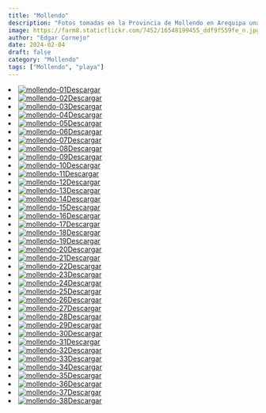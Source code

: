 ```yaml
---
title: "Mollendo"
description: "Fotos tomadas en la Provincia de Mollendo en Arequipa una de las playas visitas en temporada de verano."
image: https://farm8.staticflickr.com/7452/16548199455_ddf9f559fe_n.jpg
author: "Edgar Cornejo"
date: 2024-02-04
draft: false
category: "Mollendo"
tags: ["Mollendo", "playa"]
---
```


<li><a href="https://farm9.staticflickr.com/8593/16362323457_2e450d6df0_o.jpg" download title="Descargar"><img src="https://farm9.staticflickr.com/8593/16362323457_5386fff384_n.jpg" loading="lazy" alt="mollendo-01">Descargar</a></li>
<li><a href="https://farm9.staticflickr.com/8593/16362323457_2e450d6df0_o.jpg" download title="Descargar"><img src="https://farm9.staticflickr.com/8593/16362323457_5386fff384_n.jpg" loading="lazy" alt="mollendo-02">Descargar</a></li>
<li><a href="https://farm8.staticflickr.com/7404/16362313157_ae02a6cd8d_o.jpg" download title="Descargar"><img src="https://farm8.staticflickr.com/7404/16362313157_2a2c61f85d_n.jpg" loading="lazy" alt="mollendo-03">Descargar</a></li>
<li><a href="https://farm8.staticflickr.com/7322/16548232305_cc4f1447d2_o.jpg" download title="Descargar"><img src="https://farm8.staticflickr.com/7322/16548232305_f7f456a363_n.jpg" loading="lazy" alt="mollendo-04">Descargar</a></li>
<li><a href="https://farm8.staticflickr.com/7303/16546498261_e681beb70f_o.jpg" download title="Descargar"><img src="https://farm8.staticflickr.com/7303/16546498261_ca84c3c0f4_n.jpg" loading="lazy" alt="mollendo-05">Descargar</a></li>
<li><a href="https://farm8.staticflickr.com/7452/16548199455_131ff20c07_o.jpg" download title="Descargar"><img src="https://farm8.staticflickr.com/7452/16548199455_ddf9f559fe_n.jpg" loading="lazy" alt="mollendo-06">Descargar</a></li>
<li><a href="https://farm8.staticflickr.com/7452/16361877799_d9356b353b_o.jpg" download title="Descargar"><img src="https://farm8.staticflickr.com/7452/16361877799_a73e3c3a7e_n.jpg" loading="lazy" alt="mollendo-07">Descargar</a></li>
<li><a href="https://farm8.staticflickr.com/7365/16546459121_37c224a869_o.jpg" download title="Descargar"><img src="https://farm8.staticflickr.com/7365/16546459121_ce56b56cdf_n.jpg" loading="lazy" alt="mollendo-08">Descargar</a></li>
<li><a href="https://farm8.staticflickr.com/7388/16361845389_2c65733ddc_o.jpg" download title="Descargar"><img src="https://farm8.staticflickr.com/7388/16361845389_7c0816b6f8_n.jpg" loading="lazy" alt="mollendo-09">Descargar</a></li>
<li><a href="https://farm8.staticflickr.com/7410/16547021772_70837880d6_o.jpg" download title="Descargar"><img src="https://farm8.staticflickr.com/7410/16547021772_072f8b363f_n.jpg" loading="lazy" alt="mollendo-10">Descargar</a></li>
<li><a href="https://farm9.staticflickr.com/8613/16546413431_633f2fc504_o.jpg" download title="Descargar"><img src="https://farm9.staticflickr.com/8613/16546413431_563d03c374_n.jpg" loading="lazy" alt="mollendo-11">Descargar</a></li>
<li><a href="https://farm8.staticflickr.com/7304/16360412568_3fbfb30b45_o.jpg" download title="Descargar"><img src="https://farm8.staticflickr.com/7304/16360412568_d5d70d5015_n.jpg" loading="lazy" alt="mollendo-12">Descargar</a></li>
<li><a href="https://farm8.staticflickr.com/7314/15927891443_c4a41b6ca5_o.jpg" download title="Descargar"><img src="https://farm8.staticflickr.com/7314/15927891443_f2743acb8b_n.jpg" loading="lazy" alt="mollendo-13">Descargar</a></li>
<li><a href="https://farm9.staticflickr.com/8613/16361777839_f7993d563f_o.jpg" download title="Descargar"><img src="https://farm9.staticflickr.com/8613/16361777839_7a54a542b4_n.jpg" loading="lazy" alt="mollendo-14">Descargar</a></li>
<li><a href="https://farm9.staticflickr.com/8640/15927864593_6263b11e3f_o.jpg" download title="Descargar"><img src="https://farm9.staticflickr.com/8640/15927864593_2f27b9545f.jpg" loading="lazy" alt="mollendo-15">Descargar</a></li>
<li><a href="https://farm9.staticflickr.com/8662/16546939362_8080cf973f_o.jpg" download title="Descargar"><img src="https://farm9.staticflickr.com/8662/16546939362_c3d06c23f1_n.jpg" loading="lazy" alt="mollendo-16">Descargar</a></li>
<li><a href="https://farm8.staticflickr.com/7370/15927839353_3456a524fb_0.jpg" download title="Descargar"><img src="https://farm8.staticflickr.com/7370/15927839353_3456a524fb_n.jpg" loading="lazy" alt="mollendo-17">Descargar</a></li>
<li><a href="https://farm8.staticflickr.com/7366/16546907932_3bdc2a54da_o.jpg" download title="Descargar"><img src="https://farm8.staticflickr.com/7366/16546907932_2ce9a17227_n.jpg" loading="lazy" alt="mollendo-18">Descargar</a></li>
<li><a href="https://farm8.staticflickr.com/7312/16521989096_07485170cf_o.jpg" download title="Descargar"><img src="https://farm8.staticflickr.com/7312/16521989096_d08701f29d_n.jpg" loading="lazy" alt="mollendo-19">Descargar</a></li>
<li><a href="https://farm9.staticflickr.com/8571/16360303158_495ac75569_o.jpg" download title="Descargar"><img src="https://farm9.staticflickr.com/8571/16360303158_79876eec1a.jpg" loading="lazy" alt="mollendo-20">Descargar</a></li>
<li><a href="https://farm8.staticflickr.com/7350/15927781213_8afe219a15_o.jpg" download title="Descargar"><img src="https://farm8.staticflickr.com/7350/15927781213_5d00faf2d3_n.jpg" loading="lazy" alt="mollendo-21">Descargar</a></li>
<li><a href="https://farm9.staticflickr.com/8612/16521951766_3373d3d353_o.jpg" download title="Descargar"><img src="https://farm9.staticflickr.com/8612/16521951766_ba0036633c_n.jpg" loading="lazy" alt="mollendo-22">Descargar</a></li>
<li><a href="https://farm8.staticflickr.com/7426/16360272468_fd91f7a73e_o.jpg" download title="Descargar"><img src="https://farm8.staticflickr.com/7426/16360272468_f199d10da7_n.jpg" loading="lazy" alt="mollendo-23">Descargar</a></li>
<li><a href="https://farm8.staticflickr.com/7348/16521937586_a2f714ffa3_o.jpg" download title="Descargar"><img src="https://farm8.staticflickr.com/7348/16521937586_cc17d2c640_n.jpg" loading="lazy" alt="mollendo-24">Descargar</a></li>
<li><a href="https://farm9.staticflickr.com/8637/16361639579_ccc14ea074_o.jpg" download title="Descargar"><img src="https://farm9.staticflickr.com/8637/16361639579_f09e2755ec.jpg" loading="lazy" alt="mollendo-25">Descargar</a></li>
<li><a href="https://farm9.staticflickr.com/8636/16546223381_892b2cb0d5_o.jpg" download title="Descargar"><img src="https://farm9.staticflickr.com/8636/16546223381_417e43d320_n.jpg" loading="lazy" alt="mollendo-26">Descargar</a></li>
<li><a href="https://farm8.staticflickr.com/7339/16521900776_f04f507c06_o.jpg" download title="Descargar"><img src="https://farm8.staticflickr.com/7339/16521900776_23812eedbd_n.jpg" loading="lazy" alt="mollendo-27">Descargar</a></li>
<li><a href="https://farm8.staticflickr.com/7283/15925312314_b2fc2f6926_o.jpg" download title="Descargar"><img src="https://farm8.staticflickr.com/7283/15925312314_598769907c.jpg" loading="lazy" alt="mollendo-28">Descargar</a></li>
<li><a href="https://farm8.staticflickr.com/7299/16360410760_7f2872f08e_o.jpg" download title="Descargar"><img src="https://farm8.staticflickr.com/7299/16360410760_7ff3f9b58f_n.jpg" loading="lazy" alt="mollendo-29">Descargar</a></li>
<li><a href="https://farm9.staticflickr.com/8580/16546777212_c0068e6581_o.jpg" download title="Descargar"><img src="https://farm9.staticflickr.com/8580/16546777212_a9b9c66933_n.jpg" loading="lazy" alt="mollendo-30">Descargar</a></li>
<li><a href="https://farm9.staticflickr.com/8589/16521861016_2951c8e37a_o.jpg" download title="Descargar"><img src="https://farm9.staticflickr.com/8589/16521861016_19289d1786.jpg" loading="lazy" alt="mollendo-31">Descargar</a></li>
<li><a href="https://farm8.staticflickr.com/7336/16361555159_aba09ca76a_o.jpg" download title="Descargar"><img src="https://farm8.staticflickr.com/7336/16361555159_7c9024667a_n.jpg" loading="lazy" alt="mollendo-32">Descargar</a></li>
<li><a href="https://farm9.staticflickr.com/8590/16546140201_e6d18bd7f5_o.jpg" download title="Descargar"><img src="https://farm9.staticflickr.com/8590/16546140201_c4a24fbb67_n.jpg" loading="lazy" alt="mollendo-33">Descargar</a></li>
<li><a href="https://farm8.staticflickr.com/7292/15927635623_83949f1a7d_o.jpg" download title="Descargar"><img src="https://farm8.staticflickr.com/7292/15927635623_3900c1855f_n.jpg" loading="lazy" alt="mollendo-34">Descargar</a></li>
<li><a href="https://farm8.staticflickr.com/7401/16360121218_e9cff35d52_o.jpg" download title="Descargar"><img src="https://farm8.staticflickr.com/7401/16360121218_eb1c030aac_n.jpg" loading="lazy" alt="mollendo-35">Descargar</a></li>
<li><a href="https://farm8.staticflickr.com/7432/15925206954_fcfaf51d68_o.jpg" download title="Descargar"><img src="https://farm8.staticflickr.com/7432/15925206954_009e01ee5d_n.jpg" loading="lazy" alt="mollendo-36">Descargar</a></li>
<li><a href="https://farm9.staticflickr.com/8675/16546682652_eccb2d2843_o.jpg" download title="Descargar"><img src="https://farm9.staticflickr.com/8675/16546682652_23ae8f6a49_n.jpg" loading="lazy" alt="mollendo-37">Descargar</a></li>
<li><a href="https://farm8.staticflickr.com/7352/16361857897_98a4366e64_o.jpg" download title="Descargar"><img src="https://farm8.staticflickr.com/7352/16361857897_8bea2ce210_n.jpg" loading="lazy" alt="mollendo-38">Descargar</a></li>
